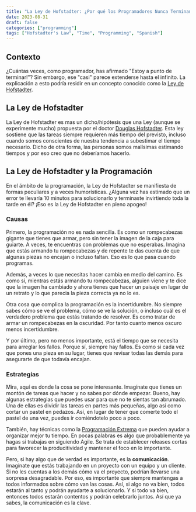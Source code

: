 ```yaml
---
title: "La Ley de Hofstadter: ¿Por qué los Programadores Nunca Terminan a Tiempo?"
date: 2023-08-31
draft: false
categories: ["programming"]
tags: ["Hofstadter's Law", "Time", "Programming", "Spanish"]
---
```


## Contexto

¿Cuántas veces, como programador, has afirmado "Estoy a punto de terminar!"?
Sin embargo, ese "casi" parece extenderse hasta el infinito. La explicación a
esto podría residir en un concepto conocido como la [Ley de Hofstadter][law].

## La Ley de Hofstadter

La Ley de Hofstadter es mas un dicho/hipótesis que una Ley (aunque se
experimente mucho) propuesta por el doctor [Douglas Hofstadter][man].
Esta ley sostiene que las tareas siempre requieren más tiempo del previsto,
incluso cuando somos conscientes de nuestra tendencia a subestimar el tiempo
necesario. Dicho de otra forma, las personas somos malísimas estimando tiempos
y por eso creo que no deberíamos hacerlo.

## La Ley de Hofstadter y la Programación

En el ámbito de la programación, la Ley de Hofstadter se manifiesta de formas
peculiares y a veces humorísticas. ¿Alguna vez has estimado que un error te
llevaría 10 minutos para solucionarlo y terminaste invirtiendo toda la tarde en
él? ¡Eso es la Ley de Hofstadter en pleno apogeo!

### Causas

Primero, la programación no es nada sencilla. Es como un rompecabezas gigante
que tienes que armar, pero sin tener la imagen de la caja para guiarte. A
veces, te encuentras con problemas que no esperabas. Imagina que estás armando
tu rompecabezas y de repente te das cuenta de que algunas piezas no encajan o
incluso faltan. Eso es lo que pasa cuando programas.

Además, a veces lo que necesitas hacer cambia en medio del camino. Es como si,
mientras estás armando tu rompecabezas, alguien viene y te dice que la imagen
ha cambiado y ahora tienes que hacer un paisaje en lugar de un retrato y lo que
parecia la pieza correcta ya no lo es.

Otra cosa que complica la programación es la incertidumbre. No siempre sabes
cómo se ve el problema, cómo se ve la solución, o incluso cuál es el verdadero
problema que estás tratando de resolver. Es como tratar de armar un
rompecabezas en la oscuridad. Por tanto cuanto menos oscuro menos
incertidumbre.

Y por último, pero no menos importante, está el tiempo que se necesita para
arreglar los fallos. Porque sí, siempre hay fallos. Es como si cada vez que
pones una pieza en su lugar, tienes que revisar todas las demás para asegurarte
de que todavía encajan.

### Estrategias

Mira, aquí es donde la cosa se pone interesante. Imagínate que tienes un montón
de tareas que hacer y no sabes por dónde empezar. Bueno, hay algunas
estrategias que puedes usar para que no te sientas tan abrumado. Una de ellas
es dividir las tareas en partes más pequeñas, algo así como cortar un pastel en
pedazos. Así, en lugar de tener que comerte todo el pastel de una vez, puedes
ir comiéndotelo poco a poco.

También, hay técnicas como la [Programación Extrema][xp] que pueden ayudar a
organizar mejor tu tiempo. En pocas palabras es algo que probablemente ya hagas
si trabajas en siguiendo Agile. Se trata de establecer releases cortas para
favorecer la producitividad y mantener el foco en lo importante.

Pero, si hay algo que de verdad es importante, es la **comunicación**.
Imagínate que estás trabajando en un proyecto con un equipo y un cliente. Si no
les cuentas a los demás cómo va el proyecto, podrían llevarse una sorpresa
desagradable. Por eso, es importante que siempre mantengas a todos informados
sobre cómo van las cosas. Así, si algo no va bien, todos estarán al tanto y
podrán ayudarte a solucionarlo. Y si todo va bien, entonces todos estarán
contentos y podrán celebrarlo juntos. Así que ya sabes, la comunicación es la
clave.


<!-- links -->

[law]: https://en.wikipedia.org/wiki/Hofstadter%27s_law
[man]: https://en.wikipedia.org/wiki/Douglas_Hofstadter
[xp]: https://en.wikipedia.org/wiki/Extreme_programming
